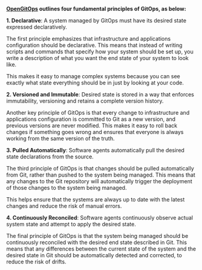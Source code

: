 **[OpenGitOps](https://opengitops.dev/) outlines four fundamental principles of GitOps, as below:**

**1. Declarative**: A system managed by GitOps must have its desired state expressed declaratively.

The first principle emphasizes that infrastructure and applications configuration should be declarative. This means that instead of writing scripts and commands that specify how your system should be set up, you write a description of what you want the end state of your system to look like.

This makes it easy to manage complex systems because you can see exactly what state everything should be in just by looking at your code.

**2. Versioned and Immutable**: Desired state is stored in a way that enforces immutability, versioning and retains a complete version history.

Another key principle of GitOps is that every change to infrastructure and applications configuration is committed to Git as a new version, and previous versions are never modified. This makes it easy to roll back changes if something goes wrong and ensures that everyone is always working from the same version of the truth.

**3. Pulled Automatically**: Software agents automatically pull the desired state declarations from the source.

The third principle of GitOps is that changes should be pulled automatically from Git, rather than pushed to the system being managed. This means that any changes to the Git repository will automatically trigger the deployment of those changes to the system being managed.

This helps ensure that the systems are always up to date with the latest changes and reduce the risk of manual errors.

**4. Continuously Reconciled**: Software agents continuously observe actual system state and attempt to apply the desired state.

The final principle of GitOps is that the system being managed should be continuously reconciled with the desired end state described in Git. This means that any differences between the current state of the system and the desired state in Git should be automatically detected and corrected, to reduce the risk of drifts.
